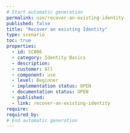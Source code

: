 ```yaml
---
# Start automatic generation
permalink: use/recover-an-existing-identity
published: false
title: "Recover an existing Identity"
type: scenario
toc: true
properties:
  - id: SC006
  - category: Identity Basics
  - description:
  - customer: All
  - component: use
  - level: Beginner
  - implementation status: OPEN
  - documentation status: OPEN
  - published:
  - link: recover-an-existing-identity
require:
required_by:
# End automatic generation
---
```

